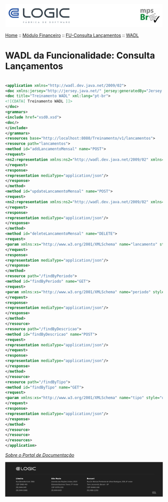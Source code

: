 
![Cabecalho](../../../ReadMe-Anexos/Cabecalho.png)


[Home](../../../ReadMe.md) :: [Módulo Financeiro](../../Modulo-Financeiro.md) :: [FU-Consulta Lançamentos](../FU-Consulta-Lancamentos/FU-Consulta-Lancamentos.md) :: [WADL](WADL.md)


# WADL da Funcionalidade: Consulta Lançamentos

~~~xml

<application xmlns="http://wadl.dev.java.net/2009/02">
<doc xmlns:jersey="http://jersey.java.net/" jersey:generatedBy="Jersey: 1.19.4 05/24/2017 03:20 PM"/>
<doc title="Treinamento WADL" xml:lang="pt-br">
<![CDATA[ Treinamento WADL ]]>
</doc>
<grammars>
<include href="xsd0.xsd">
<doc/>
</include>
</grammars>
<resources base="http://localhost:8080/Treinamento/v1/lancamentos">
<resource path="lancamentos">
<method id="addLancamentoMensal" name="POST">
<request>
<ns2:representation xmlns:ns2="http://wadl.dev.java.net/2009/02" xmlns="" element="lancamentoMensalModel" mediaType="application/json"/>
</request>
<response>
<representation mediaType="application/json"/>
</response>
</method>
<method id="updateLancamentoMensal" name="POST">
<request>
<ns2:representation xmlns:ns2="http://wadl.dev.java.net/2009/02" xmlns="" element="lancamentoMensalModel" mediaType="application/json"/>
</request>
<response>
<representation mediaType="application/json"/>
</response>
</method>
<method id="deleteLancamentoMensal" name="DELETE">
<request>
<param xmlns:xs="http://www.w3.org/2001/XMLSchema" name="lancamento" style="query" type="xs:int"/>
</request>
<response>
<representation mediaType="application/json"/>
</response>
</method>
<resource path="/findByPeriodo">
<method id="findByPeriodo" name="GET">
<request>
<param xmlns:xs="http://www.w3.org/2001/XMLSchema" name="periodo" style="query" type="xs:string"/>
</request>
<response>
<representation mediaType="application/json"/>
</response>
</method>
</resource>
<resource path="/findByDescricao">
<method id="findByDescricao" name="POST">
<request>
<representation mediaType="application/json"/>
</request>
<response>
<representation mediaType="application/json"/>
</response>
</method>
</resource>
<resource path="/findByTipo">
<method id="findByTipo" name="GET">
<request>
<param xmlns:xs="http://www.w3.org/2001/XMLSchema" name="tipo" style="query" type="xs:int"/>
</request>
<response>
<representation mediaType="application/json"/>
</response>
</method>
</resource>
</resource>
</resources>
</application>

~~~


_[Sobre o Portal de Documentação](../../../About/About.md)_

![Rodape](../../../ReadMe-Anexos/Rodape.png)
